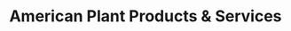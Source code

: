 ---
title: "American Plant Products & Services"
url: /oklahoma-city/american-plant-products-und-services/
shop: Großhandel
---